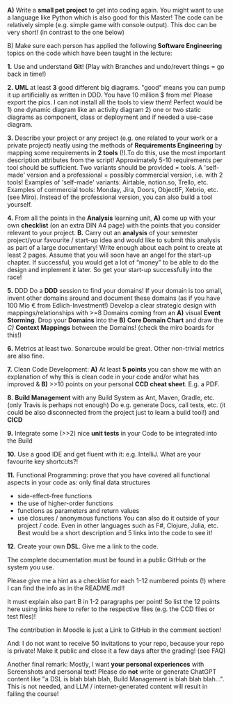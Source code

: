 **A)** Write a **small pet project** to get into coding again. You might want to use a language like Python which is also good for this Master! The code can be relatively simple (e.g. simple game with console output). This doc can be very short! (in contrast to the one below)

B) Make sure each person has applied the following **Software Engineering** topics on the code which have been taught in the lecture:

**1.** Use and understand **Git**! (Play with Branches and undo/revert things = go back in time!)

**2.** **UML** at least **3** good different big diagrams. "good" means you can pump it up artificially as written in DDD. You have 10 million $ from me! Please export the pics. I can not install all the tools to view them! Perfect would be 1) one dynamic diagram like an activity diagram 2) one or two static diagrams as component, class or deployment and if needed a use-case diagram.

**3.** Describe your project or any project (e.g. one related to your work or a private project) neatly using the methods of **Requirements Engineering** by mapping some requirements in **2 tools** (!).To do this, use the most important description attributes from the script! Approximately 5-10 requirements per tool should be sufficient. Two variants should be provided = tools. A 'self-made' version and a professional = possibly commercial version, i.e. with 2 tools! Examples of 'self-made' variants: Airtable, notion.so, Trello, etc. Examples of commercial tools: Monday, Jira, Doors, ObjectIF, Xebrio, etc. (see Miro). Instead of the professional version, you can also build a tool yourself.

**4.** From all the points in the **Analysis** learning unit, **A)** come up with your own **checklist** (on an extra DIN A4 page) with the points that you consider relevant to your project. **B.** Carry out an **analysis** of your semester project/your favourite / start-up idea and would like to submit this analysis as part of a large documentary! Write enough about each point to create at least 2 pages. Assume that you will soon have an angel for the start-up chapter. If successful, you would get a lot of “money” to be able to do the design and implement it later. So get your start-up successfully into the race!

**5.** DDD Do a **DDD** session to find your domains! If your domain is too small, invent other domains around and document these domains (as if you have 100 Mio € from Edlich-Investment!) Develop a clear strategic design with mappings/relationships with >=8 Domains coming from an **A)** visual **Event Storming**. Drop your **Domains** into the **B)** **Core Domain Chart** and draw the *C)* **Context Mappings** between the Domains!  (check the miro boards for this!)

**6.** Metrics at least two. Sonarcube would be great. Other non-trivial metrics are also fine.

**7.** Clean Code Development: **A)** At least **5 points** you can show me with an explanation of why this is clean code in your code and/or what has improved & **B)** >>10 points on your personal **CCD cheat sheet**. E.g. a PDF.

**8.** **Build Management** with any Build System as Ant, Maven, Gradle, etc. (only Travis is perhaps not enough) Do e.g. generate Docs, call tests, etc. (it could be also disconnected from the project just to learn a build tool!) and **CICD**

**9.** Integrate some (>>2) nice **unit tests** in your Code to be integrated into the Build

**10.** Use a good IDE and get fluent with it: e.g. IntelliJ. What are your favourite key shortcuts?!

**11.** Functional Programming: prove that you have covered all functional aspects in your code as:
only final data structures
* side-effect-free functions
* the use of higher-order functions
* functions as parameters and return values
* use closures / anonymous functions
You can also do it outside of your project / code. Even in other languages such as F#, Clojure, Julia, etc.
Best would be a short description and 5 links into the code to see it!

**12.** Create your own **DSL**. Give me a link to the code.

The complete documentation must be found in a public GitHub or the system you use. 

Please give me a hint as a checklist for each 1-12 numbered points (!) where I can find the info as in the README.md!!

It must explain also part B in 1-2 paragraphs per point! So list the 12 points here using links here to refer to the respective files (e.g. the CCD files or test files)!

The contribution in Moodle is just a Link to GitHub in the comment section!

And: I do not want to receive 50 invitations to your repo, because your repo is private! Make it public and close it a few days after the grading! (see FAQ)

Another final remark: Mostly, I want **your personal experiences** with Screenshots and personal text!
Please do **not** write or generate ChatGPT content like "a DSL is blah blah blah, Build Management is blah blah blah...".
This is not needed, and LLM / internet-generated content will result in failing the course!
